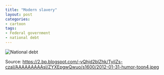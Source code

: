 ```yaml
---
title: "Modern slavery"
layout: post
categories:
- cartoon
tags:
- Federal government
- national debt
---
```


![National debt](https://2.bp.blogspot.com/-vQhjd2blZhk/TyiIZs-czaI/AAAAAAAAAsI/ZYXEpgwQwuo/s1600/2012-01-31-humor-toon4.jpeg)

Source: https://2.bp.blogspot.com/-vQhjd2blZhk/TyiIZs-czaI/AAAAAAAAAsI/ZYXEpgwQwuo/s1600/2012-01-31-humor-toon4.jpeg
